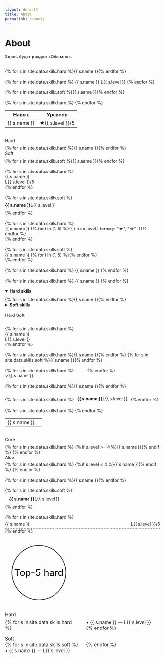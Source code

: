 ```yaml
---
layout: default
title: About
permalink: /about/
---
```


<h1>About</h1>
<p>Здесь будет раздел «Обо мне».</p>
<br>
<div class="skills skills-grid">
  {% for s in site.data.skills.hard %}<span class="chip">{{ s.name }}</span>{% endfor %}
</div>
<br>
<div class="skills skills-grid">
  {% for s in site.data.skills.hard %}
    <span class="chip">{{ s.name }} <span class="badge">L{{ s.level }}</span></span>
  {% endfor %}
</div>
<br>
<div class="skills skills-grid">
  {% for s in site.data.skills.soft %}<span class="chip outline ring">{{ s.name }}</span>{% endfor %}
</div>
<br>
<table class="skills table">
  <thead><tr><th>Навык</th><th>Уровень</th></tr></thead>
  <tbody>
    {% for s in site.data.skills.hard %}
      <tr><td>{{ s.name }}</td><td>★{{ s.level }}/5</td></tr>
    {% endfor %}
  </tbody>
</table>
<br>
<div class="skills row">
  <div class="card">
    <div class="small">Hard</div>
    <div class="skills-grid" style="margin-top:.5rem">
      {% for s in site.data.skills.hard %}<span class="chip">{{ s.name }}</span>{% endfor %}
    </div>
  </div>
  <div class="card">
    <div class="small">Soft</div>
    <div class="skills-grid" style="margin-top:.5rem">
      {% for s in site.data.skills.soft %}<span class="chip">{{ s.name }}</span>{% endfor %}
    </div>
  </div>
</div>
<br>
<div class="skills">
  {% for s in site.data.skills.hard %}
    <div class="kv">
      <div>{{ s.name }}</div>
      <div class="small">L{{ s.level }}/5</div>
      <div class="bar" style="grid-column:1/-1"><i style="--w: {{ s.level | times: 20 }}%"></i></div>
    </div>
  {% endfor %}
</div>
<br>
<div class="skills">
  {% for s in site.data.skills.soft %}
    <div style="margin:.5rem 0">
      <div class="row"><strong>{{ s.name }}</strong><span class="small">L{{ s.level }}</span></div>
      <div class="meter" style="--w: {{ s.level | times: 20 }}%"></div>
    </div>
  {% endfor %}
</div>
<br>
<div class="skills">
  {% for s in site.data.skills.hard %}
    <div class="row">
      <span style="width:12rem">{{ s.name }}</span>
      <span class="stars mono">
        {% for i in (1..5) %}{{ i <= s.level | ternary: "★", "☆" }}{% endfor %}
      </span>
    </div>
  {% endfor %}
</div>
<br>
<div class="skills">
  {% for s in site.data.skills.soft %}
    <div class="row" style="align-items:center">
      <span style="width:12rem">{{ s.name }}</span>
      <span class="dotline">
        {% for i in (1..5) %}<i class="{% if i <= s.level %}on{% endif %}"></i>{% endfor %}
      </span>
    </div>
  {% endfor %}
</div>
<br>
<div class="skills tagcloud skills-grid">
  {% for s in site.data.skills.hard %}
    <a class="chip outline" style="font-size: {{ 0.8 | plus: s.level | divided_by: 10.0 }}rem">{{ s.name }}</a>
  {% endfor %}
</div>
<br>
<div class="skills skills-grid">
  {% for s in site.data.skills.hard %}
    <span class="chip tooltip" data-tip="{{ s.note | default: '—' }}">{{ s.name }}</span>
  {% endfor %}
</div>
<br>
<div class="skills">
  <details open><summary><strong>Hard skills</strong></summary>
    <div class="skills-grid" style="margin-top:.6rem">
      {% for s in site.data.skills.hard %}<span class="chip">{{ s.name }}</span>{% endfor %}
    </div>
  </details>
  <details><summary><strong>Soft skills</strong></summary>
    <div class="skills-grid" style="margin-top:.6rem">
      {% for s in site.data.skills.soft %}<span class="chip outline">{{ s.name }}</span>{% endfor %}
    </div>
  </details>
</div>
<br>
<div class="skills">
  <input id="t1" type="radio" name="tab" checked hidden>
  <input id="t2" type="radio" name="tab" hidden>
  <div class="row" style="margin-bottom:.6rem">
    <label class="pill" for="t1">Hard</label>
    <label class="pill" for="t2">Soft</label>
  </div>
  <div style="display: none" class="hard">{% for s in site.data.skills.hard %}<span class="chip"> {{ s.name }}</span>{% endfor %}</div>
  <div style="display: none" class="soft">{% for s in site.data.skills.soft %}<span class="chip outline">{{ s.name }}</span>{% endfor %}</div>
  <style>
    #t1:checked ~ .hard { display:flex; gap:.6rem; flex-wrap:wrap }
    #t1:checked ~ .soft { display:none }
    #t2:checked ~ .hard { display:none }
    #t2:checked ~ .soft { display:flex; gap:.6rem; flex-wrap:wrap }
  </style>
</div>
<br>
<div class="skills">
  {% for s in site.data.skills.hard %}
    <div class="kv fadein" style="animation-delay: {{ forloop.index0 | times: 80 }}ms">
      <div>{{ s.name }}</div><div class="small">L{{ s.level }}</div>
      <div class="bar" style="grid-column:1/-1"><i style="--w: {{ s.level | times: 20 }}%"></i></div>
    </div>
  {% endfor %}
</div>
<br>
<div class="skills hscroll">
  {% for s in site.data.skills.hard %}<span class="chip">{{ s.name }}</span>{% endfor %}
  {% for s in site.data.skills.soft %}<span class="chip outline">{{ s.name }}</span>{% endfor %}
</div>
<br>
<div class="skills" style="columns: 2; column-gap: 2rem">
  {% for s in site.data.skills.hard %}
    <div class="check"><span>✓</span><span>{{ s.name }}</span></div>
  {% endfor %}
</div>
<br>
<div class="skills row">
  {% for s in site.data.skills.hard %}<span class="pill tilt mono">{{ s.name }}</span>{% endfor %}
</div>
<br>
<div class="skills">
  {% for s in site.data.skills.hard %}
    <div class="card" style="display:inline-block; margin:.4rem">
      <div class="row"><strong>{{ s.name }}</strong><span class="small">L{{ s.level }}</span></div>
      <div class="small" style="max-height:0; overflow:hidden; transition:.2s">
        {{ s.note | default: " " }}
      </div>
    </div>
  {% endfor %}
</div>
<script>
document.querySelectorAll('.card').forEach(c=>{
  c.addEventListener('mouseenter',()=>c.lastElementChild.style.maxHeight='4rem');
  c.addEventListener('mouseleave',()=>c.lastElementChild.style.maxHeight='0');
});
</script>
<br>
<table class="skills table">
  <tbody>
    {% for s in site.data.skills.hard %}
      <tr><td>{{ s.name }}</td><td>
        <div class="meter" style="--w: {{ s.level | times: 20 }}%"></div>
      </td></tr>
    {% endfor %}
  </tbody>
</table>
<br>
<div class="skills row">
  <div>
    <div class="small">Core</div>
    <div class="skills-grid" style="margin-top:.4rem">
      {% for s in site.data.skills.hard %}
        {% if s.level >= 4 %}<span class="chip">{{ s.name }}</span>{% endif %}
      {% endfor %}
    </div>
  </div>
  <div>
    <div class="small">Also</div>
    <div class="skills-grid" style="margin-top:.4rem">
      {% for s in site.data.skills.hard %}
        {% if s.level < 4 %}<span class="chip outline">{{ s.name }}</span>{% endif %}
      {% endfor %}
    </div>
  </div>
</div>
<br>
<div class="skills row" style="flex-wrap:nowrap; overflow:auto">
  {% for s in site.data.skills.hard %}<span class="chip">{{ s.name }}</span>{% endfor %}
</div>
<br>
<div class="skills skills-grid">
  {% for s in site.data.skills.soft %}
    <div class="card" style="padding:.6rem .8rem">
      <div class="row"><strong>{{ s.name }}</strong><span class="badge">L{{ s.level }}</span></div>
    </div>
  {% endfor %}
</div>
<br>
<div class="skills">
  {% for s in site.data.skills.hard %}
    <div class="mono" style="display:flex; justify-content:space-between; border-bottom:1px dashed #222; padding:.3rem 0">
      <span>{{ s.name }}</span><span>L{{ s.level }}/5</span>
    </div>
  {% endfor %}
</div>
<br>
<svg viewBox="0 0 100 100" width="220" height="220" class="skills" style="display:block">
  <!-- оси -->
  {% assign axes = site.data.skills.hard | slice: 0, 5 %}
  {% assign n = axes | size %}
  {% for s in axes %}
    {% assign i = forloop.index0 %}
    {% assign ang = 6.283185307 | times: i | divided_by: n %}
    {% assign x = 50 | plus: 40 | times: 0 %}<!-- placeholder -->
  {% endfor %}
  <!-- для простоты: отрисуем регулярный пятиугольник по уровню -->
  {% capture points %}{% endcapture %}
  {% assign R = 40 %}
  {% for s in axes %}
    {% assign i = forloop.index0 %}
    {% assign ang = 6.283185307 | times: i | divided_by: n %}
    {% assign r = R | times: s.level | divided_by: 5.0 %}
    {% assign x = 50 | plus: r | times: 0 %}{% endfor %}
  <!-- Упростим: декоративное кольцо -->
  <circle cx="50" cy="50" r="40" fill="none" stroke="#222"/>
  <text x="50" y="50" text-anchor="middle" dy=".35em" class="small">Top-5 hard</text>
</svg>
<br>
<div class="skills" style="font-size:.95rem">
  <div class="small">Hard</div>
  <div style="columns:2; column-gap:1.5rem; margin:.4rem 0 1rem">
    {% for s in site.data.skills.hard %}<div>• {{ s.name }} — L{{ s.level }}</div>{% endfor %}
  </div>
  <div class="small">Soft</div>
  <div style="columns:2; column-gap:1.5rem">
    {% for s in site.data.skills.soft %}<div>• {{ s.name }} — L{{ s.level }}</div>{% endfor %}
  </div>
</div>
<br>

